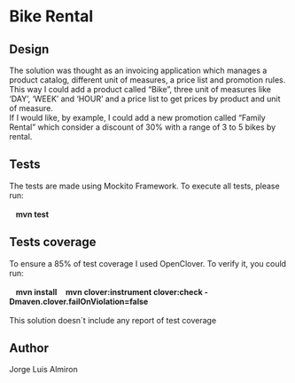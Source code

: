 # Bike Rental

## Design

The solution was thought as an invoicing application which manages a product catalog, different unit of measures, a price list and promotion rules. <br />
This way I could add a product called “Bike”, three unit of measures like ‘DAY’, ‘WEEK’ and ‘HOUR’ and a price list to get prices by product and unit of measure. <br /> 
If I would like, by example, I could add a new promotion called “Family Rental” which consider a discount of 30% with a range of 3 to 5 bikes by rental.<br />


## Tests
The tests are made using Mockito Framework. To execute all tests, please run: <br /> <br />
&nbsp;&nbsp;&nbsp;**mvn test**

## Tests coverage
To ensure a 85% of test coverage I used OpenClover. To verify it, you could run: <br /> <br />
&nbsp;&nbsp;&nbsp;**mvn install**
&nbsp;&nbsp;&nbsp;**mvn clover:instrument clover:check  -Dmaven.clover.failOnViolation=false**
<br /> <br />
This solution doesn´t include any report of test coverage

## Author
Jorge Luis Almiron
